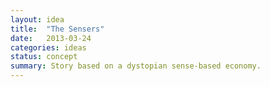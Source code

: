 ```yaml
---
layout: idea
title:  "The Sensers"
date:   2013-03-24
categories: ideas
status: concept
summary: Story based on a dystopian sense-based economy.
---
```

